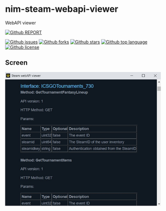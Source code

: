 # nim-steam-webapi-viewer
<!-- # Short Description -->

WebAPI viewer

[![Github REPORT](https://img.shields.io/static/v1?label=GITHUB&message=REPORT%20BUGS&style=for-the-badge&logo=GitHub)](https://github.com/levshx/nim-steam-webapi-viewer/issues/new)
<!-- # Badges -->

[![Github issues](https://img.shields.io/github/issues/levshx/nim-steam-webapi-viewer)](https://github.com/levshx/nim-steam-webapi-viewer/issues)
[![Github forks](https://img.shields.io/github/forks/levshx/nim-steam-webapi-viewer)](https://github.com/levshx/nim-steam-webapi-viewer/network/members)
[![Github stars](https://img.shields.io/github/stars/levshx/nim-steam-webapi-viewer)](https://github.com/levshx/nim-steam-webapi-viewer/stargazers)
[![Github top language](https://img.shields.io/github/languages/top/levshx/nim-steam-webapi-viewer)](https://github.com/levshx/nim-steam-webapi-viewer/)
[![Github license](https://img.shields.io/github/license/levshx/nim-steam-webapi-viewer)](https://github.com/levshx/nim-steam-webapi-viewer/)

## Screen
[![screen](https://raw.githubusercontent.com/levshx/nim-steam-webapi-viewer/main/screen.jpg)]()
